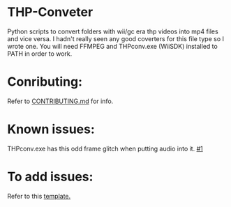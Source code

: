 # THP-Conveter
Python scripts to convert folders with wii/gc era thp videos into mp4 files and vice versa.
I hadn't really seen any good coverters for this file type so I wrote one.
You will need FFMPEG and THPconv.exe (WiiSDK) installed to PATH in order to work.

# Conributing:
Refer to [CONTRIBUTING.md](https://github.com/Lord-Giganticus/THP-Conveter/blob/master/CONTRIBUTING.md) for info.

# Known issues:
THPconv.exe has this odd frame glitch when putting audio into it. [#1](https://github.com/Lord-Giganticus/THP-Conveter/issues/1)

# To add issues:
Refer to this [template.](https://github.com/Lord-Giganticus/THP-Conveter/blob/master/.github/ISSUE_TEMPLATE/bug_report.md)
